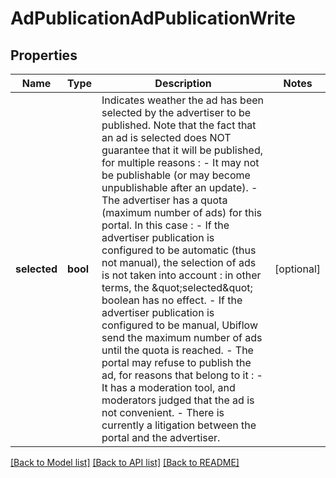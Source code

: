 # AdPublicationAdPublicationWrite

## Properties
Name | Type | Description | Notes
------------ | ------------- | ------------- | -------------
**selected** | **bool** | Indicates weather the ad has been selected by the advertiser to be published.  Note that the fact that an ad is selected does NOT guarantee that it will be published, for multiple reasons :  - It may not be publishable (or may become unpublishable after an update).  - The advertiser has a quota (maximum number of ads) for this portal. In this case :      - If the advertiser publication is configured to be automatic (thus not manual),        the selection of ads is not taken into account :        in other terms, the \&quot;selected\&quot; boolean has no effect.      - If the advertiser publication is configured to be manual,        Ubiflow send the maximum number of ads until the quota is reached.  - The portal may refuse to publish the ad, for reasons that belong to it :      - It has a moderation tool, and moderators judged that the ad is not convenient.      - There is currently a litigation between the portal and the advertiser. | [optional] 

[[Back to Model list]](../../README.md#documentation-for-models) [[Back to API list]](../../README.md#documentation-for-api-endpoints) [[Back to README]](../../README.md)

